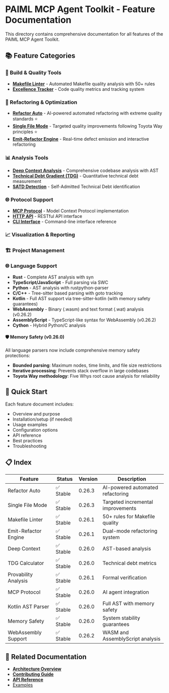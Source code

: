 # PAIML MCP Agent Toolkit - Feature Documentation

This directory contains comprehensive documentation for all features of the PAIML MCP Agent Toolkit.

## 📚 Feature Categories

### 🔧 Build & Quality Tools
- [**Makefile Linter**](./makefile-linter.md) - Automated Makefile quality analysis with 50+ rules
- [**Excellence Tracker**](./excellence-tracker.md) - Code quality metrics and tracking system

### 🚀 Refactoring & Optimization
- [**Refactor Auto**](./refactor-auto.md) - AI-powered automated refactoring with extreme quality standards ⭐
- [**Single File Mode**](./single-file-mode.md) - Targeted quality improvements following Toyota Way principles ⭐
- [**Emit-Refactor Engine**](./emit-refactor-engine.md) - Real-time defect emission and interactive refactoring
### 📊 Analysis Tools
- [**Deep Context Analysis**](./deep-context-analysis.md) - Comprehensive codebase analysis with AST
- [**Technical Debt Gradient (TDG)**](./technical-debt-gradient.md) - Quantitative technical debt measurement
- [**SATD Detection**](./satd-detection.md) - Self-Admitted Technical Debt identification
<!-- TODO: Add dedicated documentation files for Complexity Analysis -->


### 🌐 Protocol Support
- [**MCP Protocol**](./mcp-protocol.md) - Model Context Protocol implementation
- [**HTTP API**](../../rust-docs/http-api.md) - RESTful API interface
- [**CLI Interface**](../../rust-docs/cli-reference.md) - Command-line interface reference

### 📈 Visualization & Reporting
<!-- TODO: Add dedicated documentation for Mermaid Diagram Generation -->
<!-- TODO: Add dedicated documentation for DAG Visualization -->
<!-- TODO: Add dedicated documentation for Demo Mode -->

### 🏗️ Project Management
<!-- TODO: Add dedicated documentation for Scaffolding -->
<!-- TODO: Add dedicated documentation for Git Integration -->

### 🌐 Language Support
- **Rust** - Complete AST analysis with syn
- **TypeScript/JavaScript** - Full parsing via SWC
- **Python** - AST analysis with rustpython-parser
- **C/C++** - Tree-sitter based parsing with goto tracking
- **Kotlin** - Full AST support via tree-sitter-kotlin (with memory safety guarantees)
- **WebAssembly** - Binary (.wasm) and text format (.wat) analysis (v0.26.2)
- **AssemblyScript** - TypeScript-like syntax for WebAssembly (v0.26.2)
- **Cython** - Hybrid Python/C analysis

#### 🛡️ Memory Safety (v0.26.0)
All language parsers now include comprehensive memory safety protections:
- **Bounded parsing**: Maximum nodes, time limits, and file size restrictions
- **Iterative processing**: Prevents stack overflow in large codebases
- **Toyota Way methodology**: Five Whys root cause analysis for reliability

## 🚀 Quick Start

Each feature document includes:
- Overview and purpose
- Installation/setup (if needed)
- Usage examples
- Configuration options
- API reference
- Best practices
- Troubleshooting

## 📋 Index

| Feature | Status | Version | Description |
|---------|--------|---------|-------------|
| Refactor Auto | ✅ Stable | 0.26.3 | AI-powered automated refactoring |
| Single File Mode | ✅ Stable | 0.26.3 | Targeted incremental improvements |
| Makefile Linter | ✅ Stable | 0.26.1 | 50+ rules for Makefile quality |
| Emit-Refactor Engine | ✅ Stable | 0.26.1 | Dual-mode refactoring system |
| Deep Context | ✅ Stable | 0.26.0 | AST-based analysis |
| TDG Calculator | ✅ Stable | 0.26.0 | Technical debt metrics |
| Provability Analysis | ✅ Stable | 0.26.1 | Formal verification |
| MCP Protocol | ✅ Stable | 0.26.0 | AI agent integration |
| Kotlin AST Parser | ✅ Stable | 0.26.0 | Full AST with memory safety |
| Memory Safety | ✅ Stable | 0.26.0 | System stability guarantees |
| WebAssembly Support | ✅ Stable | 0.26.2 | WASM and AssemblyScript analysis |

## 🔗 Related Documentation

- [**Architecture Overview**](../architecture/ARCHITECTURE.md)
- [**Contributing Guide**](../../CONTRIBUTING.md)
- [**API Reference**](../api-guide.md)
- [Examples](../examples/)